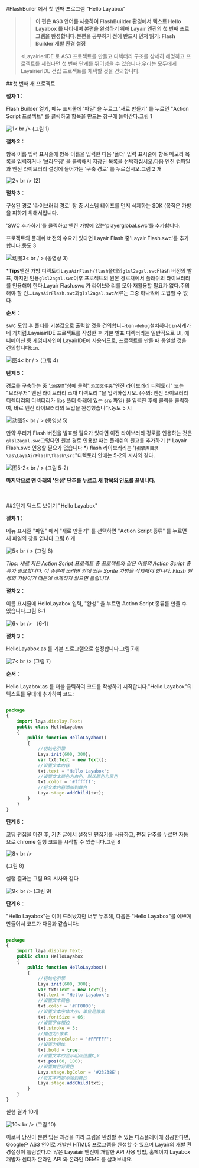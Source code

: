 #FlashBuiler 에서 첫 번째 프로그램 "Hello Layabox"

>>**이 편은 AS3 언어를 사용하여 FlashBuilder 환경에서 텍스트 Hello Layabox 를 나타내며 본편을 완성하기 위해 Layair 엔진의 첫 번째 프로그램을 완성합니다.본편을 공부하기 전에 반드시 먼저 읽기: Flash Builder 개발 환경 설정**
>>
><LayairierIDE 로 AS3 프로젝트를 만들고 디렉터리 구조를 상세히 해명하고 프로젝트를 세웠다면 첫 번째 단계를 뛰어넘을 수 있습니다.우리는 모두에게 LayairierIDE 건립 프로젝트를 채택할 것을 건의합니다.
>>



##첫 번째 새 프로젝트

**절차 1**：

Flash Builder 열기, 메뉴 표시줄에 '파일' 을 누르고 '새로 만들기' 를 누르면 "Action Script 프로젝트" 를 클릭하고 항목을 만드는 창구에 들어간다.그림 1

![1](img/1.jpg)< br />
(그림 1)



**절차 2**：

항목 이름 입력 표시줄에 항목 이름을 입력한 다음 '폴더' 입력 표시줄에 항목 메모리 목록을 입력하거나 '브라우징' 을 클릭해서 저장된 목록을 선택하십시오.다음 엔진 컴파일과 엔진 라이브러리 설정에 들어가는 '구축 경로' 를 누르십시오.그림 2 개

![2](img/2.jpg)< br />
(2)



**절차 3**：

구성된 경로 '라이브러리 경로' 창 중 시스템 테이프를 먼저 삭제하는 SDK (목적은 가방을 피하기 위해서입니다.

'SWC 추가하기'를 클릭하고 엔진 가방에 있는'playerglobal.swc'를 추가합니다.

프로젝트의 플래쉬 버전의 수요가 있다면 Layair Flash 중'Layair Flash.swc'를 추가합니다.동도 3

![动图3](img/3.gif)< br / > (동영상 3)



***Tips**엔진 가방 디렉토리`LayaAirFlash/flash`폴더의`glsl2agal.swc`Flash 버전의 발표, 하지만 인용`glsl2agal.swc`이후 프로젝트의 원본 경로처에서 플래쉬의 라이브러리를 인용해야 한다.Layair Flash.swc 가 라이브러리를 모아 재활용할 필요가 없다.주의해야 할 건...`LayaAirFlash.swc`과`glsl2agal.swc`서류는 그중 하나밖에 도입할 수 없다.



**순서**：

swc 도입 후 폴더를 기본값으로 출력할 것을 건의합니다`bin-debug`설치하다`bin`시계가 네 개처럼.LayaiairIDE 프로젝트를 작성한 후 기본 발표 디렉터리는 일반적으로 UI, 애니메이션 등 게임디자인이 LayairIDE에 사용되므로, 프로젝트를 만들 때 통일할 것을 건의합니다`bin`.

![图4](img/4.png)< br / > (그림 4)



**단계 5**：

경로를 구축하는 중 '.`源路径`"창에 클릭".`添加文件夹`"엔진 라이브러리 디렉토리" 또는 "브라우저" 엔진 라이브러리 소재 디렉토리 "을 입력하십시오. (주의: 엔진 라이브러리 디렉터리의 디렉터리가 libs 폴더 아래에 있는 src 파일) 을 입력한 후에 클릭을 클릭하여, 바로 엔진 라이브러리의 도입을 완성했습니다.동도 5 시

![动图5](img/5.gif)< br / > (동영상 5)

만약 우리가 Flash 버전을 발표할 필요가 있다면 이전 라이브러리 경로를 인용하는 것은`glsl2agal.swc`그렇다면 원본 경로 인용할 때는 플래쉬의 원고를 추가하기 (* Layair Flash.swc 인용할 필요가 없습니다 *) flash 라이브러리는 ')`引擎库目录\as\LayaAirFlash\flash\src`"디렉토리 안에는 5-2의 시사와 같다.

![图5-2](img/5-2.png)< br / > (그림 5-2)



**마지막으로 맨 아래의 '완성' 단추를 누르고 새 항목의 인도를 끝냅니다.**

　　



##2단계 텍스트 보이기 "Hello Layabox"

**절차 1**：

메뉴 표시줄 "파일" 에서 "새로 만들기" 를 선택하면 "Action Script 종류" 를 누르면 새 파일의 창을 엽니다.그림 6 개

![5](img/5.jpg)< br / > (그림 6)



*Tips: 새로 지은 Action Script 프로젝트 중 프로젝트와 같은 이름의 Action Script 종류가 필요합니다. 이 종류에 쓰려면 안에 있는 Sprite 가방을 삭제해야 합니다. Flash 원생의 가방이기 때문에 삭제하지 않으면 틀립니다.*



**절차 2**：

이름 표시줄에 HelloLayabox 입력, "완성" 을 누르면 Action Script 종류를 만들 수 있습니다.그림 6-1

![6](img/6.jpg)< br />
（6-1）



**절차 3**：

HelloLayabox.as 를 기본 프로그램으로 설정합니다.그림 7개

![7](img/7.jpg)< br />
(그림 7)



**순서**：

Hello Layabox.as 를 더블 클릭하여 코드를 작성하기 시작합니다."Hello Layabox"의 텍스트를 무대에 추가하여 코드:


```typescript

package
{
	import laya.display.Text;
	public class HelloLayabox
	{
		public function HelloLayabox()
		{
			//初始化引擎
			Laya.init(600, 300);
			var txt:Text = new Text();
			//设置文本内容
			txt.text = "Hello Layabox";
			//设置文本颜色为白色，默认颜色为黑色
			txt.color = '#ffffff';
			//将文本内容添加到舞台 
			Laya.stage.addChild(txt);
		}
	}
}
```




**단계 5**：

코딩 편집을 마친 후, 기존 글에서 설정된 편집기를 사용하고, 편집 단추를 누르면 자동으로 chrome 실행 코드를 시작할 수 있습니다.그림 8

![8](img/8.jpg)< br />

(그림 8)


실행 결과는 그림 9의 시사와 같다

![9](img/9.jpg)< br />
(그림 9)



**단계 6**：

"Hello Layabox"는 이미 드러났지만 너무 누추해, 다음은 "Hello Layabox"를 예쁘게 만들어서 코드가 다음과 같습니다:


```typescript

package
{
	import laya.display.Text;
	public class HelloLayabox
	{
		public function HelloLayabox()
		{
			//初始化引擎
			Laya.init(600, 300);
			var txt:Text = new Text();
			txt.text = "Hello Layabox";
			//设置文本颜色   
			txt.color = '#FF0000';
			//设置文本字体大小，单位是像素   
			txt.fontSize = 66;
			//设置字体描边   
			txt.stroke = 5;
			//描边为5像素   
			txt.strokeColor = '#FFFFFF';
			//设置为粗体   
			txt.bold = true;
			//设置文本的显示起点位置X,Y   
			txt.pos(60, 100);
			//设置舞台背景色   
			Laya.stage.bgColor = '#23238E';
			//将文本内容添加到舞台   
			Laya.stage.addChild(txt);
		}
	}
}
```




실행 결과 10개

![10](img/10.jpg)< br />
(그림 10)



이로써 당신이 본편 입문 과정을 따라 그림을 완성할 수 있는 디스플레이에 성공한다면, Google은 AS3 언어로 개발한 HTML5 프로그램을 완성할 수 있으며 Layair의 개발 환경설정이 틀림없다.더 많은 Layaiair 엔진이 개발한 API 사용 방법, 홈페이지 Layabox 개발자 센터가 온라인 API 와 온라인 DEME 를 살펴보세요.